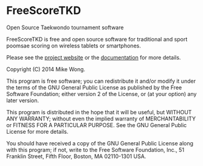 FreeScoreTKD
============

Open Source Taekwondo tournament software

FreeScoreTKD is free and open source software for traditional and sport poomsae
scoring on wireless tablets or smartphones.

Please see the [project website](http://mikewongtkd.github.io/freescoretkd/)
or the [documentation](https://github.com/mikewongtkd/freescoretkd/blob/master/trunk/docs/README.md)
for more details.

Copyright (C) 2014 Mike Wong. 

This program is free software; you can redistribute it and/or modify it under
the terms of the GNU General Public License as published by the Free Software
Foundation; either version 2 of the License, or (at your option) any later
version.

This program is distributed in the hope that it will be useful, but WITHOUT ANY
WARRANTY; without even the implied warranty of MERCHANTABILITY or FITNESS FOR A
PARTICULAR PURPOSE.  See the GNU General Public License for more details.

You should have received a copy of the GNU General Public License along with
this program; if not, write to the Free Software Foundation, Inc., 51 Franklin
Street, Fifth Floor, Boston, MA 02110-1301 USA.
